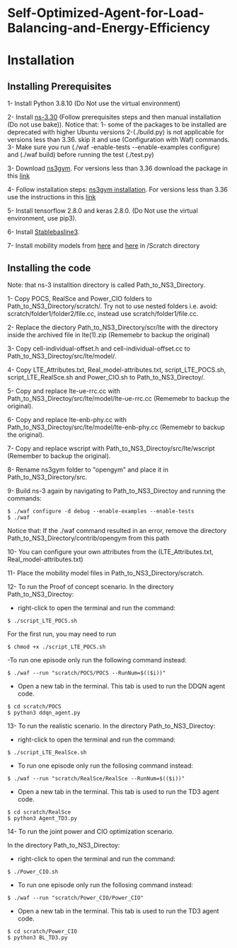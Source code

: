 # Self-Optimized-Agent-for-Load-Balancing-and-Energy-Efficiency
# Installation
## Installing Prerequisites

1- Install Python 3.8.10 (Do Not use the virtual environment)

2- Install [ns-3.30](https://www.nsnam.org/wiki/Installation) (Follow prerequisites steps and then manual installation (Do not use bake)).
 Notice that:  1- some of the packages to be installed are deprecated with higher Ubuntu versions
			         2-(./build.py) is not applicable for versions less than 3.36. skip it and use (Configuration with Waf) commands. 
			         3- Make sure you run (./waf -enable-tests --enable-examples configure) and (./waf build) before running the test (./test.py)

3- Download [ns3gym](https://apps.nsnam.org/app/ns3-gym/). For versions less than 3.36 download the package in this [link](https://github.com/tkn-tub/ns3-gym/tree/app)


4- Follow installation steps: [ns3gym installation](https://github.com/tkn-tub/ns3-gym). For versions less than 3.36 use the instructions in this [link](https://github.com/tkn-tub/ns3-gym/tree/app)


5- Install tensorflow 2.8.0 and keras 2.8.0. (Do Not use the virtual environment, use pip3). 

6- Install [Stablebasline3](https://github.com/DLR-RM/stable-baselines3).

7- Install mobility models from [here](https://drive.google.com/file/d/1fyL4PGqiqbIlOouuoAEH4TrHVXOqhQWG/view?usp=sharing) and [here](https://drive.google.com/file/d/11UdEeDm5oidBuLs9Ud9w5zmWwloGh8Z3/view?usp=sharing) in /Scratch directory
## Installing the code

Note: that ns-3 installtion directory is called Path_to_NS3_Directory.

1- Copy POCS, RealSce and Power_CIO folders to Path_to_NS3_Directory/scratch/. Try not to use nested folders i.e. avoid: scratch/folder1/folder2/file.cc, instead use scratch/folder1/file.cc. 

2- Replace the diectory Path_to_NS3_Directory/scr/lte with the directory inside the archived file in lte(1).zip (Rememebr to backup the original)

3- Copy cell-individual-offset.h and cell-individual-offset.cc to Path_to_NS3_Directoy/src/lte/model/.

4- Copy LTE_Attributes.txt, Real_model-attributes.txt, script_LTE_POCS.sh, script_LTE_RealSce.sh and Power_CIO.sh to Path_to_NS3_Directoy/.

5- Copy and replace lte-ue-rrc.cc with Path_to_NS3_Directoy/src/lte/model/lte-ue-rrc.cc (Rememebr to backup the original).

6- Copy and replace lte-enb-phy.cc with Path_to_NS3_Directoy/src/lte/model/lte-enb-phy.cc (Rememebr to backup the original).

7- Copy and replace wscript with Path_to_NS3_Directoy/src/lte/wscript (Remember to backup the original).

8- Rename ns3gym folder to "opengym" and place it in Path_to_NS3_Directory/src.

9- Build ns-3 again by navigating to Path_to_NS3_Directoy and running the commands:
```
$ ./waf configure -d debug --enable-examples --enable-tests
$ ./waf
```
Notice that: If the ./waf command resulted in an error, remove the directory Path_to_NS3_Directory/contrib/opengym from this path
  
10- You can configure your own attributes from the (LTE_Attributes.txt, Real_model-attributes.txt)

11- Place the mobility model files in Path_to_NS3_Directory/scratch.

12- To run the Proof of concept scenario. In the directory Path_to_NS3_Directoy:

- right-click to open the terminal and run the command:
     
```
$ ./script_LTE_POCS.sh
```
For the first run, you may need to run
```
$ chmod +x ./script_LTE_POCS.sh
```

-To run one episode only run the following command instead:

```
$ ./waf --run "scratch/POCS/POCS --RunNum=$(($i))"
```

- Open a new tab in the terminal. This tab is used to run the DDQN agent code. 
     
```
$ cd scratch/POCS
$ python3 ddqn_agent.py
```

13- To run the realistic scenario. In the directory Path_to_NS3_Directoy:

- right-click to open the terminal and run the command:
     
```
$ ./script_LTE_RealSce.sh
```

- To run one episode only run the follosing command instead:
     
```
$ ./waf --run "scratch/RealSce/RealSce --RunNum=$(($i))"
```

- Open a new tab in the terminal. This tab is used to run the TD3 agent code. 
     
```
$ cd scratch/RealSce
$ python3 Agent_TD3.py
```

14- To run the joint power and CIO optimization scenario.

In the directory Path_to_NS3_Directoy:

- right-click to open the terminal and run the command:
     
```
$ ./Power_CIO.sh
```

- To run one episode only run the follosing command instead:
     
```
$ ./waf --run "scratch/Power_CIO/Power_CIO"
```

- Open a new tab in the terminal. This tab is used to run the TD3 agent code. 
     
```
$ cd scratch/Power_CIO
$ python3 BL_TD3.py
```

